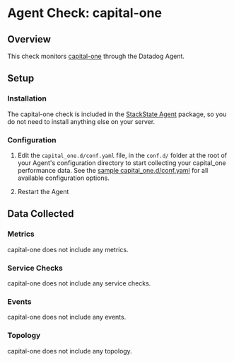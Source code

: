 # Agent Check: capital-one

## Overview

This check monitors [capital-one][1] through the Datadog Agent.

## Setup

### Installation

The capital-one check is included in the [StackState Agent][2] package, so you do not
need to install anything else on your server.

### Configuration

1. Edit the `capital_one.d/conf.yaml` file, in the `conf.d/` folder at the root of your
   Agent's configuration directory to start collecting your capital_one performance data.
   See the [sample capital_one.d/conf.yaml][2] for all available configuration options.

2. Restart the Agent

## Data Collected

### Metrics

capital-one does not include any metrics.

### Service Checks

capital-one does not include any service checks.

### Events

capital-one does not include any events.

### Topology

capital-one does not include any topology.

[1]: **LINK_TO_INTEGERATION_SITE**
[2]: https://github.com/StackVista/stackstate-agent-integrations/blob/master/capital_one/stackstate_checks/capital_one/data/conf.yaml.example
